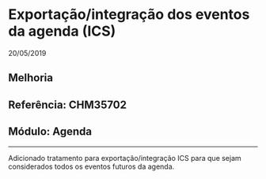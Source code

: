 # Exportação/integração dos eventos da agenda (ICS)
20/05/2019
## Melhoria
## Referência: CHM35702
## Módulo: Agenda
***

Adicionado tratamento para exportação/integração ICS para que sejam considerados todos os eventos futuros da agenda.